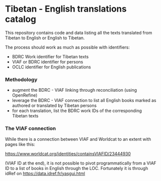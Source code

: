 # Tibetan - English translations catalog

This repository contains code and data listing all the texts translated from Tibetan to English or English to Tibetan.

The process should work as much as possible with identifiers:
- BDRC Work identifier for Tibetan texts
- VIAF or BDRC identifier for persons
- OCLC identifier for English publications

### Methodology

- augment the BDRC - VIAF linking through reconciliation (using OpenRefine)
- leverage the BDRC - VIAF connection to list all English books marked as authored or translated by Tibetan persons
- for each translation, list the BDRC work IDs of the corresponding Tibetan texts

### The VIAF connection

While there is a connection between VIAF and Worldcat to an extent with pages like this:

https://www.worldcat.org/identities/containsVIAFID/23444930

(VIAF ID at the end), it is not possible to pivot programmatically from a VIAF ID to a list of books in English through the LOC. Fortunately it is through idRef on https://data.idref.fr/yasgui.html